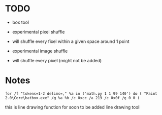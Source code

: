 # TODO

- box tool

- experimental pixel shuffle

- will shuffle every fixel within a given space around 1 point

- experimental image shuffle

- will shuffle every pixel (might not be added)

# Notes
```batch
for /f "tokens=1-2 delims=," %a in ('math.py 1 1 99 140') do ( "Paint 2.0\Core\batbox.exe" /g %a %b /c 0xcc /a 219 /c 0x0f /g 0 0 )
```
this is line drawing function for soon to be added line drawing tool